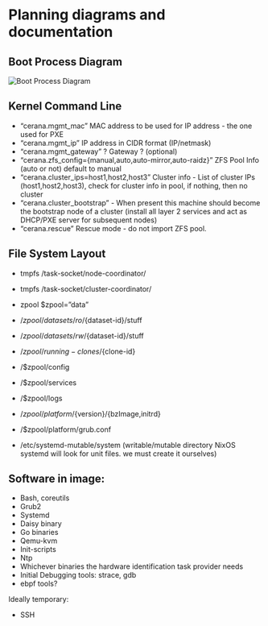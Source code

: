 Planning diagrams and documentation
=================

Boot Process Diagram
--------------------

![Boot Process Diagram](https://rawgithub.com/cerana/cerana/master/docs/planning/boot.svg)

Kernel Command Line
-------------------
* “cerana.mgmt_mac” MAC address to be used for IP address  - the one used for PXE
* “cerana.mgmt_ip” IP address in CIDR format (IP/netmask)
* “cerana.mgmt_gateway” ? Gateway ? (optional)
* “cerana.zfs_config={manual,auto,auto-mirror,auto-raidz}” ZFS Pool Info (auto or not) default to manual
* “cerana.cluster_ips=host1,host2,host3” Cluster info -  List of cluster IPs (host1,host2,host3), check for cluster info in pool, if nothing, then no cluster
* “cerana.cluster_bootstrap” - When present this machine should become the bootstrap node of a cluster (install all layer 2 services and act as DHCP/PXE server for subsequent nodes)
* “cerana.rescue” Rescue mode - do not import ZFS pool.

File System Layout
------------------

* tmpfs /task-socket/node-coordinator/
* tmpfs /task-socket/cluster-coordinator/

* zpool $zpool=”data”
* /$zpool/datasets/ro/${dataset-id}/stuff
* /$zpool/datasets/rw/${dataset-id}/stuff
* /$zpool/running-clones/${clone-id}
* /$zpool/config
* /$zpool/services
* /$zpool/logs
* /$zpool/platform/${version}/{bzImage,initrd}
* /$zpool/platform/grub.conf

* /etc/systemd-mutable/system (writable/mutable directory NixOS systemd will look for unit files. we must create it ourselves)

Software in image:
------------------
* Bash, coreutils
* Grub2
* Systemd
* Daisy binary
* Go binaries
* Qemu-kvm
* Init-scripts
* Ntp
* Whichever binaries the hardware identification task provider needs
* Initial Debugging tools: strace, gdb
* ebpf tools?

Ideally temporary:
* SSH
